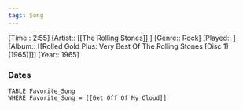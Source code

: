 ```yaml
---
tags: Song  
---
```

[Time:: 2:55]
[Artist:: [[The Rolling Stones]] ]
[Genre:: Rock]
[Played:: ]
[Album:: [[Rolled Gold Plus: Very Best Of The Rolling Stones [Disc 1] (1965)]]]
[Year:: 1965]
### Dates
````dataview
TABLE Favorite_Song
WHERE Favorite_Song = [[Get Off Of My Cloud]]
````